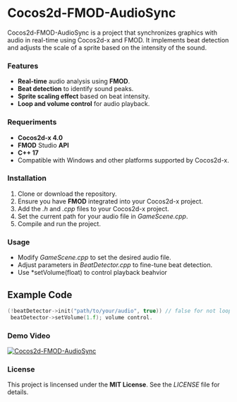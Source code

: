 # Cocos2d-FMOD-AudioSync
Cocos2d-FMOD-AudioSync is a project that synchronizes graphics with audio in real-time using Cocos2d-x and FMOD. It implements beat detection and adjusts the scale of a sprite based on the intensity of the sound.

### Features

* **Real-time** audio analysis using **FMOD**.
* **Beat detection** to identify sound peaks.
* **Sprite scaling effect** based on beat intensity.
* **Loop and volume control** for audio playback.

### Requeriments

* **Cocos2d-x 4.0**
* **FMOD** Studio **API**
* **C++ 17**
* Compatible with Windows and other platforms supported by Cocos2d-x.

### Installation

1. Clone or download the repository.
2. Ensure you have **FMOD** integrated into your Cocos2d-x project.
3. Add the *.h* and *.cpp* files to your Cocos2d-x project.
4. Set the current path for your audio file in *GameScene.cpp*.
5. Compile and run the project.

### Usage

* Modify *GameScene.cpp* to set the desired audio file.
* Adjust parameters in *BeatDetector.cpp* to fine-tune beat detection.
* Use *setVolume(float) to control playback beahvior

## Example Code

```cpp
(!beatDetector->init("path/to/your/audio", true)) // false for not loop, true for enabled loop.
 beatDetector->setVolume(1.f); volume control.
```
### Demo Video

[![Cocos2d-FMOD-AudioSync](https://img.youtube.com/vi/YmK4mY0gAKlw/0.jpg)](https://youtu.be/mK4mY0gAKlw)

### License

This project is lincensed under the **MIT License**. See the *LICENSE* file for details.
